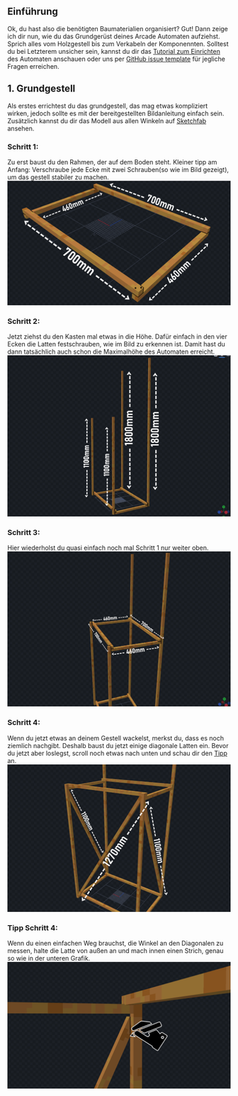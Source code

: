 ## Einführung
Ok, du hast also die benötigten Baumaterialien organisiert? Gut! Dann zeige ich dir nun, wie du das Grundgerüst deines Arcade Automaten aufziehst. Sprich alles vom Holzgestell bis zum Verkabeln der Komponennten. Solltest du bei Letzterem unsicher sein, kannst du dir das <a href="https://www.youtube.com/watch?v=dQw4w9WgXcQ" target="_blank">Tutorial zum Einrichten</a> des Automaten anschauen oder uns per <a href="https://github.com/HazDu/Arcader/issues/new?assignees=HazDu&labels=question&projects=&template=question.md&title=Question" target="_blank">GitHub issue template</a>
 für jegliche Fragen erreichen.

## 1. Grundgestell
Als erstes errichtest du das grundgestell, das mag etwas kompliziert wirken, jedoch sollte es mit der bereitgestellten Bildanleitung einfach sein.
Zusätzlich kannst du dir das Modell aus allen Winkeln auf <a href="https://sketchfab.com/3d-models/arcade-machine-wood-base-7800679fd0f54210a0e7d8027a0f3bdf" target="_blank">Sketchfab</a>
 ansehen.

### Schritt 1:
Zu erst baust du den Rahmen, der auf dem Boden steht. Kleiner tipp am Anfang: Verschraube jede Ecke mit zwei Schrauben(so wie im Bild gezeigt), um das gestell stabiler zu machen.
![loading error.](./assets/pic_guide_1.png)

### Schritt 2:
Jetzt ziehst du den Kasten mal etwas in die Höhe. Dafür einfach in den vier Ecken die Latten festschrauben, wie im Bild zu erkennen ist. Damit hast du dann tatsächlich auch schon die Maximalhöhe des Automaten erreicht.
![loading error.](./assets/pic_guide_2.png)

### Schritt 3:
Hier wiederholst du quasi einfach noch mal Schritt 1 nur weiter oben.
![loading error.](./assets/pic_guide_3.png)

### Schritt 4:
Wenn du jetzt etwas an deinem Gestell wackelst, merkst du, dass es noch ziemlich nachgibt. Deshalb baust du jetzt einige diagonale Latten ein. Bevor du jetzt aber loslegst, scroll noch etwas nach unten und schau dir den [Tipp](https://arcader.hazdu.de/hardware/#tipp-schritt-4) an.
![loading error.](./assets/pic_guide_4.png)
### Tipp Schritt 4:
Wenn du einen einfachen Weg brauchst, die Winkel an den Diagonalen zu messen, halte die Latte von außen an und mach innen einen Strich, genau so wie in der unteren Grafik.
![loading error.](./assets/pic_guide_4.5.png)